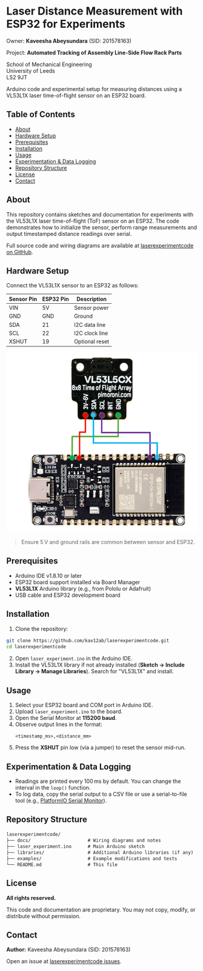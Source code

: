 # Laser Distance Measurement with ESP32 for Experiments

Owner: **Kaveesha Abeysundara** (SID: 201578163)    

Project: **Automated Tracking of Assembly Line-Side Flow Rack Parts**   

School of Mechanical Engineering   
University of Leeds  
LS2 9JT


Arduino code and experimental setup for measuring distances using a VL53L1X laser time-of-flight sensor on an ESP32 board.

## Table of Contents

- [About](#about)
- [Hardware Setup](#hardware-setup)
- [Prerequisites](#prerequisites)
- [Installation](#installation)
- [Usage](#usage)
- [Experimentation & Data Logging](#experimentation--data-logging)
- [Repository Structure](#repository-structure)
- [License](#license)
- [Contact](#contact)

## About

This repository contains sketches and documentation for experiments with the VL53L1X laser time-of-flight (ToF) sensor on an ESP32. The code demonstrates how to initialize the sensor, perform range measurements and output timestamped distance readings over serial.

Full source code and wiring diagrams are available at [laserexperimentcode on GitHub](https://github.com/kav12ab/laserexperimentcode).

## Hardware Setup

Connect the VL53L1X sensor to an ESP32 as follows:

| Sensor Pin | ESP32 Pin | Description     |
|------------|-----------|-----------------|
| VIN        | 5V        | Sensor power    |
| GND        | GND       | Ground          |
| SDA        | 21        | I2C data line   |
| SCL        | 22        | I2C clock line  |
| XSHUT      | 19        | Optional reset  |

![ESP32-C6 and VL53L1X Wiring Diagram](ESP32_VL53L1X_Wiring_Diagram.png)  
 

> Ensure 5 V and ground rails are common between sensor and ESP32.  


## Prerequisites

- Arduino IDE v1.8.10 or later
- ESP32 board support installed via Board Manager
- **VL53L1X** Arduino library (e.g., from Pololu or Adafruit)
- USB cable and ESP32 development board

## Installation

1. Clone the repository:
```bash
git clone https://github.com/kav12ab/laserexperimentcode.git
cd laserexperimentcode
```
2. Open `laser_experiment.ino` in the Arduino IDE.
3. Install the VL53L1X library if not already installed (**Sketch → Include Library → Manage Libraries**). Search for "VL53L1X" and install.

## Usage

1. Select your ESP32 board and COM port in Arduino IDE.
2. Upload `laser_experiment.ino` to the board.
3. Open the Serial Monitor at **115200 baud**.
4. Observe output lines in the format:
   ```
   <timestamp_ms>,<distance_mm>
   ```
5. Press the **XSHUT** pin low (via a jumper) to reset the sensor mid-run.

## Experimentation & Data Logging

- Readings are printed every 100 ms by default. You can change the interval in the `loop()` function.
- To log data, copy the serial output to a CSV file or use a serial-to-file tool (e.g., [PlatformIO Serial Monitor](https://docs.platformio.org/)).

## Repository Structure

```plaintext
laserexperimentcode/
├── docs/                     # Wiring diagrams and notes
├── laser_experiment.ino      # Main Arduino sketch
├── libraries/                # Additional Arduino libraries (if any)
├── examples/                 # Example modifications and tests
└── README.md                 # This file
```

## License

**All rights reserved.**

This code and documentation are proprietary. You may not copy, modify, or distribute without permission.

## Contact

**Author:** Kaveesha Abeysundara (SID: 201578163)  

Open an issue at [laserexperimentcode issues](https://github.com/kav12ab/laserexperimentcode/issues).

